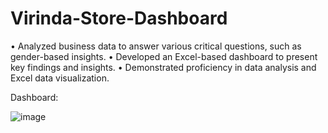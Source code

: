 # Virinda-Store-Dashboard

• Analyzed business data to answer various critical questions, such as gender-based insights.
• Developed an Excel-based dashboard to present key findings and insights.
• Demonstrated proficiency in data analysis and Excel data visualization.

Dashboard:

![image](https://github.com/syedshahan/Virinda-Store-Dashboard/assets/67556753/e7d77b7d-1b86-41a8-b980-bab4cc68abbf)

